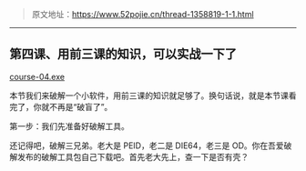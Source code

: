 > 原文地址：https://www.52pojie.cn/thread-1358819-1-1.html

------


## 第四课、用前三课的知识，可以实战一下了

[course-04.exe](PEs/course-04.exe)

本节我们来破解一个小软件，用前三课的知识就足够了。换句话说，就是本节课看完了，你就不再是“破盲了”。

第一步：我们先准备好破解工具。

还记得吧，破解三兄弟。老大是 PEID，老二是 DIE64，老三是 OD。你在吾爱破解发布的破解工具包自己下载吧。首先老大先上，查一下是否有壳？

